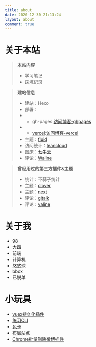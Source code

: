 ```yaml
---
title: about
date: 2020-12-30 21:13:24
layout: about
comment: true
---
```


# 关于本站
>  **本站内容**
> - 学习笔记
> - 踩坑记录

>  **建站信息**
> - 建站：Hexo
> - 部署：
> - - gh-pages:[访问博客-ghpages](https://blog.shuaxinjs.cn)
> - - [vercel](https://vercel.com):[访问博客-vercel](https://blog.shuaxindiary.cn)
> - 主题：[fluid](https://hexo.fluid-dev.com/docs/)
> - 访问统计：[leancloud](https://www.leancloud.cn/)
> - 图床：[七牛云](https://www.qiniu.com/)
> - 评论：[Waline](https://waline.js.org/)


>  **曾经用过的第三方插件&主题**
> - 统计：不蒜子统计
> - 主题：[clover](https://github.com/esappear/hexo-theme-clover)
> - 主题：[next](http://theme-next.iissnan.com/)
> - 评论：[gitalk](https://github.com/gitalk/gitalk)
> - 评论：[valine](https://valine.js.org/)



# 关于我

- 98
- 大四
- 前端
- 计算机
- 悠悠球
- bbox
- 已脱单

# 小玩具

- [vuex持久化插件](https://github.com/SHUAXINDIARY/cacheState)
- [练习CLI](https://github.com/SHUAXINDIARY/demo-cli)
- [色卡](https://github.com/SHUAXINDIARY/colorGuide)
- [布局站点](https://layout-sigma.vercel.app/)
- [Chrome批量删除微博插件](https://github.com/SHUAXINDIARY/Weibo-plugin)